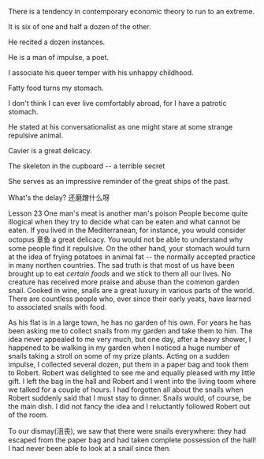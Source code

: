 There is a tendency in contemporary economic theory to run to an extreme.

It is six of one and half a dozen of the other.

He recited a dozen instances.

He is a man of impulse, a poet.

I associate his queer temper with his unhappy childhood.

Fatty food turns my stomach.

I don't think I can ever live comfortably abroad, for I have a patrotic stomach.

He stated at his conversationalist as one might stare at some strange repulsive animal.

Cavier is a great delicacy.

The skeleton in the cupboard -- a terrible secret

She serves as an impressive reminder of the great ships of the past.

What's the delay? 还磨蹭什么呀

Lesson 23 One man's meat is another man's poison
People become quite illogical when they try to decide what can be eaten and what cannot be eaten. If you lived in the Mediterranean, for instance, you would consider octopus 章鱼 a great delicacy. You would not be able to understand why some people find it repulsive. On the other hand, your stomach would turn at the idea of frying potatoes in animal fat -- the normally accepted practice in many northen countries. The sad truth is that most of us have been brought up to eat *certain foods* and we stick to them all our lives. No creature has received more praise and abuse than the common garden snail. Cooked in wine, snails are a great luxury in various parts of the world. There are countless people who, ever since their early yeats, have learned to associated snails with food.

As his flat is in a large town, he has no garden of his own. For years he has been asking me to collect snails from my garden and take them to him. The idea never appealed to me very much, but one day, after a heavy shower, I happened to be walking in my garden when I noticed a huge number of snails taking a stroll on some of my prize plants. Acting on a sudden impulse, I collected several dozen, put them in a paper bag and took them to Robert. Robert was delighted to see me and equally pleased with my little gift. I left the bag in the hall and Robert and I went into the living toom where we talked for a couple of hours. I had forgotten all about the snails when Robert suddenly said that I must stay to dinner. Snails would, of course, be the main dish. I did not fancy the idea and I reluctantly followed Robert out of the room.

To our dismay(沮丧), we saw that there were snails everywhere: they had escaped from the paper bag and had taken complete possession of the hall! I had never been able to look at a snail since then.